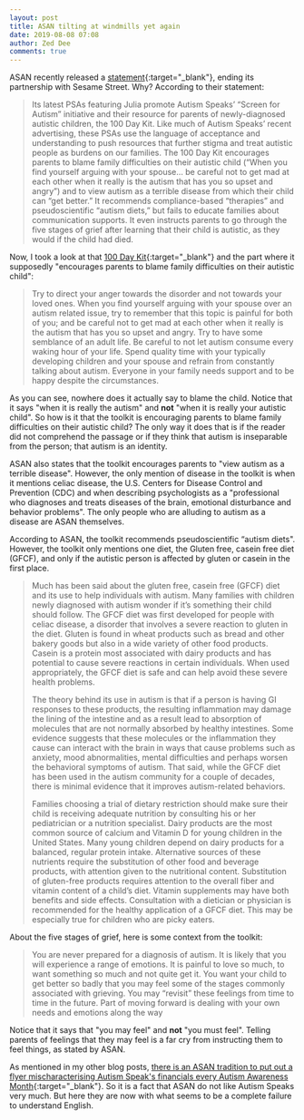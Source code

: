 ```yaml
---
layout: post
title: ASAN tilting at windmills yet again
date: 2019-08-08 07:08
author: Zed Dee
comments: true
---
```


ASAN recently released a [statement](https://autisticadvocacy.org/2019/08/asan-has-ended-partnership-with-sesame-street/){:target="_blank"}, ending its partnership with Sesame Street. Why? According to their statement:

>Its latest PSAs featuring Julia promote Autism Speaks’ “Screen for Autism” initiative and their resource for parents of newly-diagnosed autistic children, the 100 Day Kit. Like much of Autism Speaks’ recent advertising, these PSAs use the language of acceptance and understanding to push resources that further stigma and treat autistic people as burdens on our families. The 100 Day Kit encourages parents to blame family difficulties on their autistic child (“When you find yourself arguing with your spouse… be careful not to get mad at each other when it really is the autism that has you so upset and angry”) and to view autism as a terrible disease from which their child can “get better.” It recommends compliance-based “therapies” and pseudoscientific “autism diets,” but fails to educate families about communication supports. It even instructs parents to go through the five stages of grief after learning that their child is autistic, as they would if the child had died.

Now, I took a look at that [100 Day Kit](https://www.autismspeaks.org/tool-kit/100-day-kit-young-children?utm_campaign=sesamestreet&amp;utm_content=100daykit&amp;utm_medium=website&amp;utm_source=autismspeaks.org){:target="_blank"} and the part where it supposedly "encourages parents to blame family difficulties on their autistic child":

>Try to direct your anger towards the disorder and not towards your loved ones. When you find yourself arguing with your spouse over an autism related issue, try to remember that this topic is painful for both of you; and be careful not to get mad at each other when it really is the autism that has you so upset and angry. Try to have some semblance of an adult life. Be careful to not let autism consume every waking hour of your life. Spend quality time with your typically developing children and your spouse and refrain from constantly talking about autism. Everyone in your family needs support and to be happy despite the circumstances.

As you can see, nowhere does it actually say to blame the child. Notice that it says  "when it is really the autism" and **not** "when it is really your autistic child". So how is it that the toolkit is encouraging parents to blame family difficulties on their autistic child? The only way it does that is if the reader did not comprehend the passage or if they think that autism is inseparable from the person; that autism is an identity.

ASAN also states that the toolkit encourages parents to "view autism as a terrible disease". However, the only mention of disease in the toolkit is when it mentions celiac disease, the U.S. Centers for Disease Control and Prevention (CDC) and when describing psychologists as a "professional who diagnoses and treats diseases of the brain, emotional disturbance and behavior problems". The only people who are alluding to autism as a disease are ASAN themselves.

According to ASAN, the toolkit recommends pseudoscientific “autism diets". However, the toolkit only mentions one diet, the Gluten free, casein free diet (GFCF), and only if the autistic person is affected by gluten or casein in the first place.

>Much has been said about the gluten free, casein free (GFCF) diet and its use to help individuals with autism. Many families with children newly diagnosed with autism wonder if it’s something their child should follow. The GFCF diet was first developed for people with celiac disease, a disorder that involves a severe reaction to gluten in the diet. Gluten is found in wheat products such as bread and other bakery goods but also in a wide variety of other food products. Casein is a protein most associated with dairy products and has potential to cause severe reactions in certain individuals. When used appropriately, the GFCF diet is safe and can help avoid these severe health problems.
>
>The theory behind its use in autism is that if a person is having GI responses to these products, the resulting inflammation may damage the lining of the intestine and as a result lead to absorption of molecules that are not normally absorbed by healthy intestines. Some evidence suggests that these molecules or the inflammation they cause can interact with the brain in ways that cause problems such as anxiety, mood abnormalities, mental difficulties and perhaps worsen the behavioral symptoms of autism. That said, while the GFCF diet has been used in the autism community for a couple of decades, there is minimal evidence that it improves autism-related behaviors.
>
>Families choosing a trial of dietary restriction should make sure their child is receiving adequate nutrition by consulting his or her pediatrician or a nutrition specialist. Dairy products are the most common source of calcium and Vitamin D for young children in the United States. Many young children depend on dairy products for a balanced, regular protein intake. Alternative sources of these nutrients require the substitution of other food and beverage products, with attention given to the nutritional content. Substitution of gluten-free products requires attention to the overall fiber and vitamin content of a child’s diet. Vitamin supplements may have both benefits and side effects. Consultation with a dietician or physician is recommended for the healthy application of a GFCF diet. This may be especially true for children who are picky eaters.

About the five stages of grief, here is some context from the toolkit:

>You are never prepared for a diagnosis of autism. It is likely that you will experience a range of emotions. It is painful to love so much, to want something so much and not quite get it. You want your child to get better so badly that you may feel some of the stages commonly associated with grieving. You may “revisit” these feelings from time to time in the future. Part of moving forward is dealing with your own needs and emotions along the way

Notice that it says that "you may feel" and **not** "you must feel". Telling parents of feelings that they may feel is a far cry from instructing them to feel things, as stated by ASAN.

As mentioned in my other blog posts, [there is an ASAN tradition to put out a flyer mischaracterising Autism Speak's financials every Autism Awareness Month](/2019/03/30/lets-do-some-proper-math-2019.html){:target="_blank"}. So it is a fact that ASAN do not like Autism Speaks very much. But here they are now with what seems to be a complete failure to understand English.